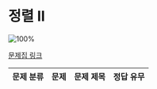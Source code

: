 # 정렬 II

![100%](https://progress-bar.xyz/0/?scale=0&title=progress&width=500&color=babaca&suffix=/0)

[문제집 링크](https://www.acmicpc.net/workbook/view/7318)

| 문제 분류 | 문제 | 문제 제목 | 정답 유무 |
| :--: | :--: | :--: | :--: |
